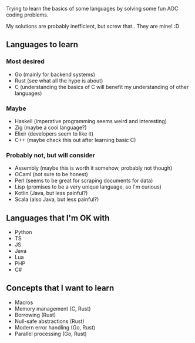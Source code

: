 Trying to learn the basics of some languages by solving some fun AOC coding problems.

My solutions are probably inefficient, but screw that.. They are mine! :D

## Languages to learn
### Most desired
* Go (mainly for backend systems)
* Rust (see what all the hype is about)
* C (understanding the basics of C will benefit my understanding of other languages)
### Maybe
* Haskell (imperative programming seems weird and interesting)
* Zig (maybe a cool language?)
* Elixir (developers seem to like it)
* C++ (maybe check this out after learning basic C)
### Probably not, but will consider
* Assembly (maybe this is worth it somehow, probably not though)
* OCaml (not sure to be honest)
* Perl (seems to be great for scraping documents for data)
* Lisp (promises to be a very unique language, so I'm curious)
* Kotlin (Java, but less painful?)
* Scala (also Java, but less painful?)
## Languages that I'm OK with
* Python
* TS
* JS
* Java
* Lua
* PHP
* C#
## Concepts that I want to learn
* Macros
* Memory management (C, Rust)
* Borrowing (Rust)
* Null-safe abstractions (Rust)
* Modern error handling (Go, Rust)
* Parallel processing (Go, Rust)
